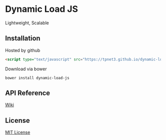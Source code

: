 # Dynamic Load JS
Lightweight, Scalable

## Installation
Hosted by github
```html
<script type="text/javascript" src="https://tpnet3.github.io/dynamic-load-js/dist/latest/DynamicLoad.min.js"></script>
```

Download via bower
```
bower install dynamic-load-js
```

## API Reference
[Wiki](https://github.com/tpnet3/dynamic-load-js/wiki)

## License
[MIT License](LICENSE)

